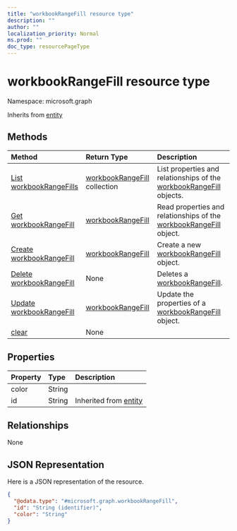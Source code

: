 ```yaml
---
title: "workbookRangeFill resource type"
description: ""
author: ""
localization_priority: Normal
ms.prod: ""
doc_type: resourcePageType
---
```


# workbookRangeFill resource type


Namespace: microsoft.graph




Inherits from [entity](../resources/entity.md)

## Methods
|Method|Return Type|Description|
|:---|:---|:---|
|[List workbookRangeFills](../api/workbookrangefill-list.md)|[workbookRangeFill](../resources/workbookrangefill.md) collection|List properties and relationships of the [workbookRangeFill](../resources/workbookrangefill.md) objects.|
|[Get workbookRangeFill](../api/workbookrangefill-get.md)|[workbookRangeFill](../resources/workbookrangefill.md)|Read properties and relationships of the [workbookRangeFill](../resources/workbookrangefill.md) object.|
|[Create workbookRangeFill](../api/workbookrangefill-create.md)|[workbookRangeFill](../resources/workbookrangefill.md)|Create a new [workbookRangeFill](../resources/workbookrangefill.md) object.|
|[Delete workbookRangeFill](../api/workbookrangefill-delete.md)|None|Deletes a [workbookRangeFill](../resources/workbookrangefill.md).|
|[Update workbookRangeFill](../api/workbookrangefill-update.md)|[workbookRangeFill](../resources/workbookrangefill.md)|Update the properties of a [workbookRangeFill](../resources/workbookrangefill.md) object.|
|[clear](../api/workbookrangefill-clear.md)|None||

## Properties
|Property|Type|Description|
|:---|:---|:---|
|color|String||
|id|String| Inherited from [entity](../resources/entity.md)|

## Relationships
None

## JSON Representation
Here is a JSON representation of the resource.
<!-- {
  "blockType": "resource",
  "keyProperty": "id",
  "@odata.type": "microsoft.graph.workbookRangeFill",
  "baseType": "microsoft.graph.entity",
  "openType": false
}
-->
``` json
{
  "@odata.type": "#microsoft.graph.workbookRangeFill",
  "id": "String (identifier)",
  "color": "String"
}
```

